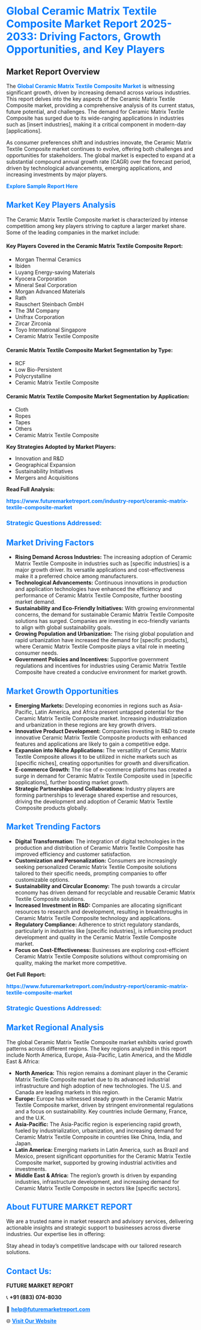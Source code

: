 <h1 style="color: #007BFF;">Global Ceramic Matrix Textile Composite Market Report 2025-2033: Driving Factors, Growth Opportunities, and Key Players</h1>

<section id="overview">
<h2>Market Report Overview</h2>
<p>The <a href="https://www.futuremarketreport.com/industry-report/ceramic-matrix-textile-composite-market" style="color: #007BFF; text-decoration: none;"><strong>Global Ceramic Matrix Textile Composite Market</strong></a> is witnessing significant growth, driven by increasing demand across various industries. This report delves into the key aspects of the Ceramic Matrix Textile Composite market, providing a comprehensive analysis of its current status, future potential, and challenges. The demand for Ceramic Matrix Textile Composite has surged due to its wide-ranging applications in industries such as [insert industries], making it a critical component in modern-day [applications].</p>
<p>As consumer preferences shift and industries innovate, the Ceramic Matrix Textile Composite market continues to evolve, offering both challenges and opportunities for stakeholders. The global market is expected to expand at a substantial compound annual growth rate (CAGR) over the forecast period, driven by technological advancements, emerging applications, and increasing investments by major players.</p>
</section>

<section id="overview">
<p><a href="https://www.futuremarketreport.com/request-sample/reportId=97373" style="color: #007BFF; text-decoration: none;"><strong>Explore Sample Report Here</strong></a></p>
</section>

<section id="key-players">
<h2 style="color: #007BFF;">Market Key Players Analysis</h2>
<p>The Ceramic Matrix Textile Composite market is characterized by intense competition among key players striving to capture a larger market share. Some of the leading companies in the market include:</p>
<h4>Key Players Covered in the Ceramic Matrix Textile Composite Report:</h4>
<ul><li>Morgan Thermal Ceramics</li><li>Ibiden</li><li>Luyang Energy-saving Materials</li><li>Kyocera Corporation</li><li>Mineral Seal Corporation</li><li>Morgan Advanced Materials</li><li>Rath</li><li>Rauschert Steinbach GmbH</li><li>The 3M Company</li><li>Unifrax Corporation</li><li>Zircar Zirconia</li><li>Toyo International Singapore</li><li>Ceramic Matrix Textile Composite</li></ul>
<h4>Ceramic Matrix Textile Composite Market Segmentation by Type:</h4>
<ul><li>RCF</li><li>Low Bio-Persistent</li><li>Polycrystalline</li><li>Ceramic Matrix Textile Composite</li></ul>

<h4>Ceramic Matrix Textile Composite Market Segmentation by Application:</h4>
<ul><li>Cloth</li><li>Ropes</li><li>Tapes</li><li>Others</li><li>Ceramic Matrix Textile Composite</li></ul>
<p><strong>Key Strategies Adopted by Market Players:</strong></p>
<ul>
<li>Innovation and R&D</li>
<li>Geographical Expansion</li>
<li>Sustainability Initiatives</li>
<li>Mergers and Acquisitions</li>
</ul>
</section>

<section>
<p><strong>Read Full Analysis: </strong></p><a href="https://www.futuremarketreport.com/industry-report/ceramic-matrix-textile-composite-market" style="color: #007BFF; text-decoration: none;"><strong>https://www.futuremarketreport.com/industry-report/ceramic-matrix-textile-composite-market</strong></a>
<h3 style="color: #007BFF;">Strategic Questions Addressed:</h3>
</section>

<section id="driving-factors">
<h2 style="color: #007BFF;">Market Driving Factors</h2>
<ul>
<li><strong>Rising Demand Across Industries:</strong> The increasing adoption of Ceramic Matrix Textile Composite in industries such as [specific industries] is a major growth driver. Its versatile applications and cost-effectiveness make it a preferred choice among manufacturers.</li>
<li><strong>Technological Advancements:</strong> Continuous innovations in production and application technologies have enhanced the efficiency and performance of Ceramic Matrix Textile Composite, further boosting market demand.</li>
<li><strong>Sustainability and Eco-Friendly Initiatives:</strong> With growing environmental concerns, the demand for sustainable Ceramic Matrix Textile Composite solutions has surged. Companies are investing in eco-friendly variants to align with global sustainability goals.</li>
<li><strong>Growing Population and Urbanization:</strong> The rising global population and rapid urbanization have increased the demand for [specific products], where Ceramic Matrix Textile Composite plays a vital role in meeting consumer needs.</li>
<li><strong>Government Policies and Incentives:</strong> Supportive government regulations and incentives for industries using Ceramic Matrix Textile Composite have created a conducive environment for market growth.</li>
</ul>
</section>

<section id="growth-opportunities">
<h2 style="color: #007BFF;">Market Growth Opportunities</h2>
<ul>
<li><strong>Emerging Markets:</strong> Developing economies in regions such as Asia-Pacific, Latin America, and Africa present untapped potential for the Ceramic Matrix Textile Composite market. Increasing industrialization and urbanization in these regions are key growth drivers.</li>
<li><strong>Innovative Product Development:</strong> Companies investing in R&D to create innovative Ceramic Matrix Textile Composite products with enhanced features and applications are likely to gain a competitive edge.</li>
<li><strong>Expansion into Niche Applications:</strong> The versatility of Ceramic Matrix Textile Composite allows it to be utilized in niche markets such as [specific niches], creating opportunities for growth and diversification.</li>
<li><strong>E-commerce Growth:</strong> The rise of e-commerce platforms has created a surge in demand for Ceramic Matrix Textile Composite used in [specific applications], further boosting market growth.</li>
<li><strong>Strategic Partnerships and Collaborations:</strong> Industry players are forming partnerships to leverage shared expertise and resources, driving the development and adoption of Ceramic Matrix Textile Composite products globally.</li>
</ul>
</section>

<section id="trending-factors">
<h2 style="color: #007BFF;">Market Trending Factors</h2>
<ul>
<li><strong>Digital Transformation:</strong> The integration of digital technologies in the production and distribution of Ceramic Matrix Textile Composite has improved efficiency and customer satisfaction.</li>
<li><strong>Customization and Personalization:</strong> Consumers are increasingly seeking personalized Ceramic Matrix Textile Composite solutions tailored to their specific needs, prompting companies to offer customizable options.</li>
<li><strong>Sustainability and Circular Economy:</strong> The push towards a circular economy has driven demand for recyclable and reusable Ceramic Matrix Textile Composite solutions.</li>
<li><strong>Increased Investment in R&D:</strong> Companies are allocating significant resources to research and development, resulting in breakthroughs in Ceramic Matrix Textile Composite technology and applications.</li>
<li><strong>Regulatory Compliance:</strong> Adherence to strict regulatory standards, particularly in industries like [specific industries], is influencing product development and quality in the Ceramic Matrix Textile Composite market.</li>
<li><strong>Focus on Cost-Effectiveness:</strong> Businesses are exploring cost-efficient Ceramic Matrix Textile Composite solutions without compromising on quality, making the market more competitive.</li>
</ul>
</section>

<section>
<p><strong>Get Full Report: </strong></p><a href="https://www.futuremarketreport.com/industry-report/ceramic-matrix-textile-composite-market" style="color: #007BFF; text-decoration: none;"><strong>https://www.futuremarketreport.com/industry-report/ceramic-matrix-textile-composite-market</strong></a>
<h3 style="color: #007BFF;">Strategic Questions Addressed:</h3>
</section>


<section id="regional-analysis">
<h2 style="color: #007BFF;">Market Regional Analysis</h2>
<p>The global Ceramic Matrix Textile Composite market exhibits varied growth patterns across different regions. The key regions analyzed in this report include North America, Europe, Asia-Pacific, Latin America, and the Middle East & Africa:</p>
<ul>
<li><strong>North America:</strong> This region remains a dominant player in the Ceramic Matrix Textile Composite market due to its advanced industrial infrastructure and high adoption of new technologies. The U.S. and Canada are leading markets in this region.</li>
<li><strong>Europe:</strong> Europe has witnessed steady growth in the Ceramic Matrix Textile Composite market, driven by stringent environmental regulations and a focus on sustainability. Key countries include Germany, France, and the U.K.</li>
<li><strong>Asia-Pacific:</strong> The Asia-Pacific region is experiencing rapid growth, fueled by industrialization, urbanization, and increasing demand for Ceramic Matrix Textile Composite in countries like China, India, and Japan.</li>
<li><strong>Latin America:</strong> Emerging markets in Latin America, such as Brazil and Mexico, present significant opportunities for the Ceramic Matrix Textile Composite market, supported by growing industrial activities and investments.</li>
<li><strong>Middle East & Africa:</strong> The region’s growth is driven by expanding industries, infrastructure development, and increasing demand for Ceramic Matrix Textile Composite in sectors like [specific sectors].</li>
</ul>
</section>

<footer>
<h2 style="color: #007BFF;">About FUTURE MARKET REPORT</h2>
<p>We are a trusted name in market research and advisory services, delivering actionable insights and strategic support to businesses across diverse industries. Our expertise lies in offering:</p>

<p>Stay ahead in today’s competitive landscape with our tailored research solutions.</p>

<h2 style="color: #007BFF;">Contact Us:</h2>
<p><strong>FUTURE MARKET REPORT</strong></p>
<p>📞 <strong>+91 (883) 074-8030</strong></p>
<p>📧 <strong><a href="mailto:help@futuremarketreport.com" style="color: #007BFF;">help@futuremarketreport.com</a></strong></p>
<p>🌐 <strong><a href="https://www.futuremarketreport.com/" style="color: #007BFF;">Visit Our Website</a></strong></p>
</footer>